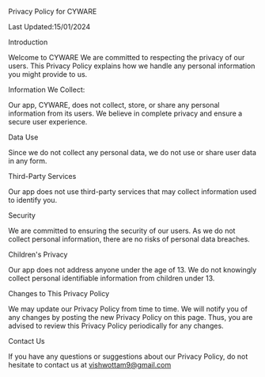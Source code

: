 
Privacy Policy for CYWARE

Last Updated:15/01/2024

Introduction

Welcome to CYWARE We are committed to respecting the privacy of our users. This Privacy Policy explains how we handle any personal information you might provide to us.

Information We Collect:

Our app, CYWARE, does not collect, store, or share any personal information from its users. We believe in complete privacy and ensure a secure user experience.

Data Use

Since we do not collect any personal data, we do not use or share user data in any form.

Third-Party Services

Our app does not use third-party services that may collect information used to identify you.

Security

We are committed to ensuring the security of our users. As we do not collect personal information, there are no risks of personal data breaches.

Children's Privacy

Our app does not address anyone under the age of 13. We do not knowingly collect personal identifiable information from children under 13.

Changes to This Privacy Policy

We may update our Privacy Policy from time to time. We will notify you of any changes by posting the new Privacy Policy on this page. Thus, you are advised to review this Privacy Policy periodically for any changes.

Contact Us

If you have any questions or suggestions about our Privacy Policy, do not hesitate to contact us at vishwottam9@gmail.com


